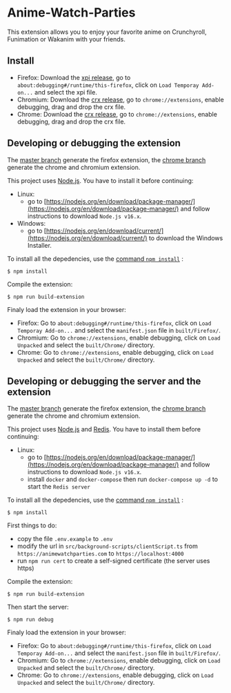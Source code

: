 # Anime-Watch-Parties

This extension allows you to enjoy your favorite anime on Crunchyroll, Funimation or Wakanim with your friends.

## Install

- Firefox: Download the [xpi release](https://github.com/Dragicafit/Anime-Watch-Parties/releases/download/v0.1.0-beta/Wakanim-With-Friends.xpi), go to `about:debugging#/runtime/this-firefox`, click on `Load Temporay Add-on...` and select the xpi file.
- Chromium: Download the [crx release](https://github.com/Dragicafit/Anime-Watch-Parties/releases/download/v0.1.0-beta/Wakanim-With-Friends.crx), go to `chrome://extensions`, enable debugging, drag and drop the crx file.
- Chrome: Download the [crx release](https://github.com/Dragicafit/Anime-Watch-Parties/releases/download/v0.1.0-beta/Wakanim-With-Friends.crx), go to `chrome://extensions`, enable debugging, drag and drop the crx file.

## Developing or debugging the extension

The [master branch](https://github.com/Dragicafit/Anime-Watch-Parties) generate the firefox extension, the [chrome branch](https://github.com/Dragicafit/Anime-Watch-Parties/tree/chrome) generate the chrome and chromium extension.

This project uses [Node.js](https://nodejs.org/). You have to install it before continuing:

- Linux:
  - go to [https://nodejs.org/en/download/package-manager/](https://nodejs.org/en/download/package-manager/) and follow instructions to download `Node.js v16.x`.
- Windows:
  - go to [https://nodejs.org/en/download/current/](https://nodejs.org/en/download/current/) to download the Windows Installer.

To install all the depedencies, use the [command `npm install`](https://docs.npmjs.com/getting-started/installing-npm-packages-locally) :

```ShellSession
$ npm install
```

Compile the extension:

```ShellSession
$ npm run build-extension
```

Finaly load the extension in your browser:

- Firefox: Go to `about:debugging#/runtime/this-firefox`, click on `Load Temporay Add-on...` and select the `manifest.json` file in `built/Firefox/`.
- Chromium: Go to `chrome://extensions`, enable debugging, click on `Load Unpacked` and select the `built/Chrome/` directory.
- Chrome: Go to `chrome://extensions`, enable debugging, click on `Load Unpacked` and select the `built/Chrome/` directory.

## Developing or debugging the server and the extension

The [master branch](https://github.com/Dragicafit/Anime-Watch-Parties) generate the firefox extension, the [chrome branch](https://github.com/Dragicafit/Anime-Watch-Parties/tree/chrome) generate the chrome and chromium extension.

This project uses [Node.js](https://nodejs.org/en/) and [Redis](https://redis.io/). You have to install them before continuing:

- Linux:
  - go to [https://nodejs.org/en/download/package-manager/](https://nodejs.org/en/download/package-manager/) and follow instructions to download `Node.js v16.x`.
  - install `docker` and `docker-compose` then run `docker-compose up -d` to start the `Redis server`

To install all the depedencies, use the [command `npm install`](https://docs.npmjs.com/getting-started/installing-npm-packages-locally) :

```ShellSession
$ npm install
```

First things to do:

- copy the file `.env.example` to `.env`
- modify the url in `src/background-scripts/clientScript.ts` from `https://animewatchparties.com` to `https://localhost:4000`
- run `npm run cert` to create a self-signed certificate (the server uses https)

Compile the extension:

```ShellSession
$ npm run build-extension
```

Then start the server:

```ShellSession
$ npm run debug
```

Finaly load the extension in your browser:

- Firefox: Go to `about:debugging#/runtime/this-firefox`, click on `Load Temporay Add-on...` and select the `manifest.json` file in `built/Firefox/`.
- Chromium: Go to `chrome://extensions`, enable debugging, click on `Load Unpacked` and select the `built/Chrome/` directory.
- Chrome: Go to `chrome://extensions`, enable debugging, click on `Load Unpacked` and select the `built/Chrome/` directory.
